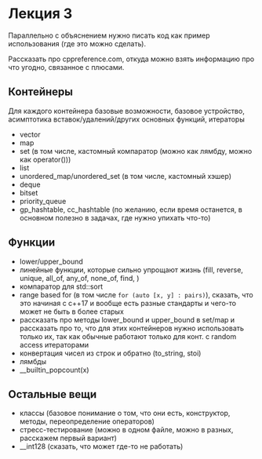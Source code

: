 # Лекция 3

Параллельно с объяснением нужно писать код как пример использования (где это можно сделать).

Рассказать про cppreference.com, откуда можно взять информацию про что угодно, связанное с плюсами.

## Контейнеры
Для каждого контейнера базовые возможности, базовое устройство, асимптотика вставок/удалений/других основных функций, итераторы
- vector
- map
- set (в том числе, кастомный компаратор (можно как лямбду, можно как operator()))
- list
- unordered_map/unordered_set (в том числе, кастомный хэшер)
- deque
- bitset
- priority_queue
- gp_hashtable, cc_hashtable (по желанию, если время останется, в основном полезно в задачах, где нужно упихать что-то)

## Функции
- lower/upper_bound
- линейные функции, которые сильно упрощают жизнь (fill, reverse, unique, all_of, any_of, none_of, find, )
- компаратор для std::sort
- range based for (в том числе `for (auto [x, y] : pairs)`), сказать, что это начиная с с++17 и вообще есть разные стандарты и чего-то может не быть в более старых
- рассказать про методы lower_bound и upper_bound в set/map и рассказать про то, что для этих контейнеров нужно использовать только их, так как обычные работают только для конт. с random access итераторами
- конвертация чисел из строк и обратно (to_string, stoi)
- лямбды
- __builtin_popcount(x)

## Остальные вещи
- классы (базовое понимание о том, что они есть, конструктор, методы, переопределение операторов)
- стресс-тестирование (можно в одном файле, можно в разных, расскажем первый вариант)
- __int128 (сказать, что может где-то не работать)
